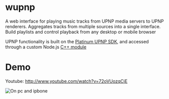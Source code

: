 wupnp
=====
A web interface for playing music tracks from UPNP media servers to UPNP renderers.  Aggregates tracks from
multiple sources into a single interface.  Build playlists and control playback from any desktop or mobile
browser

UPNP functionality is built on the [Platinum UPNP SDK](http://sourceforge.net/projects/platinum/), and accessed through a custom Node.js [C++ module](https://github.com/badfortrains/mediaWatcher) 

Demo
======
Youtube: http://www.youtube.com/watch?v=72oVUozqCjE

![On pc and ipbone](https://raw.github.com/badfortrains/wupnp/master/public/images/screen.png)
